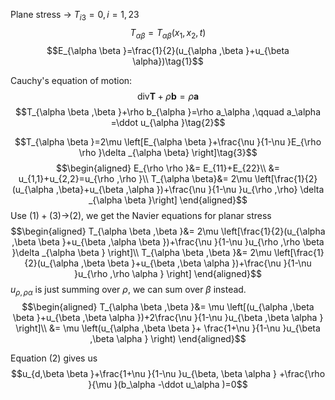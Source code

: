 
Plane stress -> $T_{i3}=0, i=1,23$
$$T_{\alpha\beta}=T_{\alpha \beta }(x_{1},x_{2},t)$$
$$E_{\alpha \beta }=\frac{1}{2}(u_{\alpha ,\beta }+u_{\beta \alpha})\tag{1}$$

Cauchy's equation of motion:
$$\text{div}\mathbf T+\rho \mathbf b=\rho \mathbf a$$
$$T_{\alpha \beta ,\beta }+\rho b_{\alpha }=\rho a_\alpha ,\qquad a_\alpha =\ddot u_{\alpha }\tag{2}$$

$$T_{\alpha \beta }=2\mu \left[E_{\alpha \beta }+\frac{\nu }{1-\nu }E_{\rho \rho }\delta _{\alpha \beta} \right]\tag{3}$$
$$\begin{aligned}
E_{\rho \rho }&= E_{11}+E_{22}\\
&= u_{1,1}+u_{2,2}=u_{\rho ,\rho }\\
T_{\alpha \beta}&= 2\mu \left[\frac{1}{2}(u_{\alpha ,\beta}+u_{\beta ,\alpha })+\frac{\nu }{1-\nu }u_{\rho ,\rho} \delta _{\alpha \beta }\right] 
\end{aligned}$$
Use $(1)+(3)$->$(2)$, we get the Navier equations for planar stress
$$\begin{aligned}
T_{\alpha \beta ,\beta }&= 2\mu \left[\frac{1}{2}(u_{\alpha ,\beta \beta }+u_{\beta ,\alpha \beta  })+\frac{\nu }{1-\nu }u_{\rho ,\rho \beta }\delta _{\alpha \beta } \right]\\
T_{\alpha \beta ,\beta }&= 2\mu \left[\frac{1}{2}(u_{\alpha ,\beta \beta }+u_{\beta ,\beta \alpha   })+\frac{\nu }{1-\nu }u_{\rho ,\rho \alpha  } \right]
\end{aligned}$$
$u_{\rho ,\rho \alpha  }$ is just summing over $\rho$, we can sum over $\beta$ instead.
$$\begin{aligned}
T_{\alpha \beta ,\beta }&=  \mu \left[(u_{\alpha ,\beta \beta }+u_{\beta ,\beta \alpha   })+2\frac{\nu }{1-\nu }u_{\beta  ,\beta  \alpha  } \right]\\
&= \mu \left(u_{\alpha ,\beta \beta }+ \frac{1+\nu }{1-\nu }u_{\beta ,\beta \alpha   } \right)
\end{aligned}$$

Equation (2) gives us
$$u_{d,\beta \beta }+\frac{1+\nu }{1-\nu }u_{\beta, \beta \alpha } +\frac{\rho }{\mu }(b_\alpha -\ddot u_\alpha )=0$$